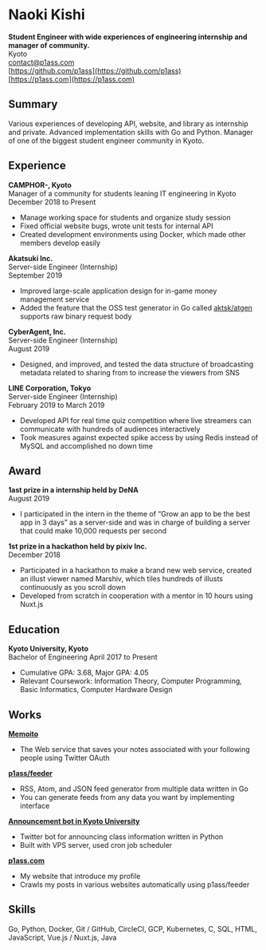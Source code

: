 # Naoki Kishi

**Student Engineer with wide experiences of engineering internship and manager of community.**  
Kyoto  
contact@p1ass.com  
[https://github.com/p1ass](https://github.com/p1ass)  
[https://p1ass.com](https://p1ass.com)

## Summary
Various experiences of developing API, website, and library as internship and private. Advanced implementation skills with Go and Python. Manager of one of the biggest student engineer community in Kyoto.

## Experience
**CAMPHOR-, Kyoto**  
Manager of a community for students leaning IT engineering in Kyoto  
December 2018 to Present

- Manage working space for students and organize study session
- Fixed official website bugs, wrote unit tests for internal API
- Created development environments using Docker, which made other members develop easily

**Akatsuki Inc.**  
Server-side Engineer (Internship)  
September 2019  

- Improved large-scale application design for in-game money management service
- Added the feature that the OSS test generator in Go called [aktsk/atgen](https://github.com/aktsk/atgen) supports raw binary request body

**CyberAgent, Inc.**  
Server-side Engineer (Internship)  
August 2019  

- Designed, and improved, and tested the data structure of broadcasting metadata related to sharing from  to increase the viewers from SNS

**LINE Corporation, Tokyo**  
Server-side Engineer (Internship)  
February 2019 to March 2019

- Developed API for real time quiz competition where live streamers can communicate with hundreds of audiences interactively
- Took measures against expected spike access by using Redis instead of MySQL and accomplished no down time


## Award

**1ast prize in a internship held by DeNA**   
August 2019

- I participated in the intern in the theme of “Grow an app to be the best app in 3 days” as a server-side and was in charge of building a server that could make 10,000 requests per second

**1st prize in a hackathon held by pixiv Inc.**  
December 2018

- Participated in a  hackathon  to make a brand new web service, created an illust viewer named Marshiv, which tiles hundreds of illusts continuously as you scroll down
-  Developed from scratch in cooperation with a mentor in 10 hours using Nuxt.js

## Education
**Kyoto University, Kyoto**  
Bachelor of Engineering
April 2017 to Present

- Cumulative GPA: 3.68, Major GPA: 4.05
- Relevant Coursework: Information Theory, Computer Programming, Basic Informatics, Computer Hardware Design

## Works
[**Memoito**](https://memoito.com)  
- The Web service that saves your notes associated with your following people using Twitter OAuth

[**p1ass/feeder**](https://github.com/p1ass/feeder)  
- RSS, Atom, and JSON feed generator from multiple data written in Go
- You can generate feeds from any data you want by implementing interface

[**Announcement bot in Kyoto University**](https://github.com/p1ass/ku-cancel-announcement-bot)
- Twitter bot for announcing class information written in Python
- Built with VPS server, used cron job scheduler

[**p1ass.com**](https://p1ass.com)
- My website that introduce my profile
- Crawls my posts in various websites automatically using p1ass/feeder

## Skills

Go, Python, Docker, Git / GitHub, CircleCI, GCP, Kubernetes, C, SQL, HTML, JavaScript, Vue.js / Nuxt.js, Java
